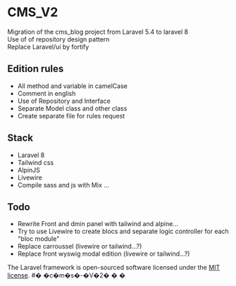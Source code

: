 # CMS_V2
Migration of the cms_blog project from Laravel 5.4 to laravel 8   
Use of of repository design pattern  
Replace Laravel/ui by fortify

## Edition rules 
- All method and variable in camelCase  
- Comment in english  
- Use of Repository and Interface  
- Separate Model class and other class  
- Create separate file for rules request  


## Stack 
- Laravel 8  
- Tailwind css  
- AlpinJS  
- Livewire  
- Compile sass and js with Mix ...

## Todo
- Rewrite Front and dmin panel with tailwind and alpine...  
- Try to use Livewire to create blocs and separate logic controller for each "bloc module"  
- Replace carroussel (livewire or tailwind...?)   
- Replace front wyswig modal edition (livewire or tailwind...?)    


The Laravel framework is open-sourced software licensed under the [MIT license](https://opensource.org/licenses/MIT).
#� �c�m�s�-�V�2�
�
�
